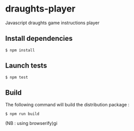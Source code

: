 draughts-player
===============

Javascript draughts game instructions player

## Install dependencies

`$ npm install`

## Launch tests

`$ npm test`

## Build

The following command will build the distribution package :

`$ npm run build`

(NB : using browserify)gi


